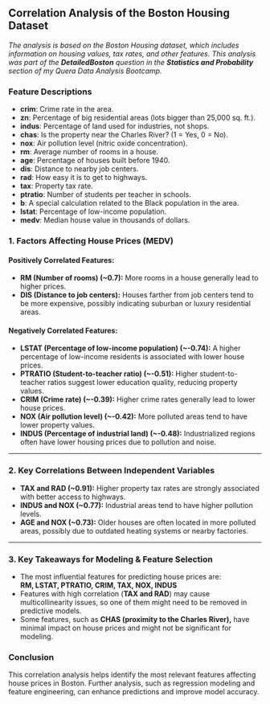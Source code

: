 ## Correlation Analysis of the Boston Housing Dataset

*The analysis is based on the Boston Housing dataset, which includes information on housing values, tax rates, and other features. This analysis was part of the **DetailedBoston** question in the **Statistics and Probability** section of my Quera Data Analysis Bootcamp.*

### Feature Descriptions
- **crim**: Crime rate in the area.
- **zn**: Percentage of big residential areas (lots bigger than 25,000 sq. ft.).
- **indus**: Percentage of land used for industries, not shops.
- **chas**: Is the property near the Charles River? (1 = Yes, 0 = No).
- **nox**: Air pollution level (nitric oxide concentration).
- **rm**: Average number of rooms in a house.
- **age**: Percentage of houses built before 1940.
- **dis**: Distance to nearby job centers.
- **rad**: How easy it is to get to highways.
- **tax**: Property tax rate.
- **ptratio**: Number of students per teacher in schools.
- **b**: A special calculation related to the Black population in the area.
- **lstat**: Percentage of low-income population.
- **medv**: Median house value in thousands of dollars.

### 1. Factors Affecting House Prices (MEDV)

#### **Positively Correlated Features:**
- **RM (Number of rooms) (~0.7):** More rooms in a house generally lead to higher prices.
- **DIS (Distance to job centers):** Houses farther from job centers tend to be more expensive, possibly indicating suburban or luxury residential areas.

#### **Negatively Correlated Features:**
- **LSTAT (Percentage of low-income population) (~-0.74):** A higher percentage of low-income residents is associated with lower house prices.
- **PTRATIO (Student-to-teacher ratio) (~-0.51):** Higher student-to-teacher ratios suggest lower education quality, reducing property values.
- **CRIM (Crime rate) (~-0.39):** Higher crime rates generally lead to lower house prices.
- **NOX (Air pollution level) (~-0.42):** More polluted areas tend to have lower property values.
- **INDUS (Percentage of industrial land) (~-0.48):** Industrialized regions often have lower housing prices due to pollution and noise.

---

### 2. Key Correlations Between Independent Variables
- **TAX and RAD (~0.91):** Higher property tax rates are strongly associated with better access to highways.
- **INDUS and NOX (~0.77):** Industrial areas tend to have higher pollution levels.
- **AGE and NOX (~0.73):** Older houses are often located in more polluted areas, possibly due to outdated heating systems or nearby factories.

---

### 3. Key Takeaways for Modeling & Feature Selection
- The most influential features for predicting house prices are:  
  **RM, LSTAT, PTRATIO, CRIM, TAX, NOX, INDUS**
- Features with high correlation (**TAX and RAD**) may cause multicollinearity issues, so one of them might need to be removed in predictive models.
- Some features, such as **CHAS (proximity to the Charles River),** have minimal impact on house prices and might not be significant for modeling.

### Conclusion
This correlation analysis helps identify the most relevant features affecting house prices in Boston. Further analysis, such as regression modeling and feature engineering, can enhance predictions and improve model accuracy.


